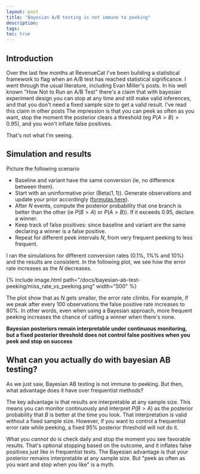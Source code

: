 ```yaml
---
layout: post
title: "Bayesian A/B testing is not immune to peeking" 
description: 
tags:
toc: true
---
```


## Introduction
Over the last few months at RevenueCat I've been building a statistical framework to flag when an A/B test has reached statistical significance. I went through the usual literature, including Evan Miller's posts. In his well known "How Not to Run an A/B Test" there's a claim that with bayesian experiment design you can stop at any time and still make valid inferences, and that you don't need a fixed sample size to get a valid result. I've read this claim in other posts The impression is that you can peek as often as you want, stop the moment the posterior clears a threshold (eg $P(A>B) > 0.95$), and you won't inflate false positives.

That's not what I'm seeing.

## Simulation and results
Picture the following scenario
- Baseline and variant have the same conversion (ie, no difference between them).
- Start with an uninformative prior ($\text{Beta}(1, 1)$). Generate observations and update your prior accordingly ([formulas here](https://www.evanmiller.org/bayesian-ab-testing.html)).
- After $N$ events, compute the posterior probability that one branch is better than the other (ie $P(B > A)$ or $P(A > B)$). If it exceeds $0.95$, declare a winner.
- Keep track of false positives: since baseline and variant are the same declaring a winner is a false positive.
- Repeat for different peek intervals $N$, from very frequent peeking to less frequent.

I ran the simulations for different conversion rates ($0.1\%$, $1\%$% and $10\%$) and the results are consistent. In the following plot, we see how the error rate increases as the $N$ decreases. 


{% include image.html path="/docs/bayesian-ab-test-peeking/miss_rate_vs_peeking.png" width="500" %}

The plot show that as $N$ gets smaller, the error rate climbs. For example, if we peak after every $100$ observations the false positive rate increases to $80\%$. In other words, even when using a Bayesian approach, more frequent peeking increases the chance of calling a winner when there's none.

**Bayesian posteriors remain interpretable under continuous monitoring, but a fixed posterior threshold does not control false positives when you peek and stop on success**

## What can you actually do with bayesian AB testing?

As we just saw, Bayesian AB testing is not immune to peeking. But then, what advantage does it have over frequentist methods? 

The key advantage is that results are interpretable at any sample size. This means you can monitor continuously and interpret $P(B > A)$ as the posterior probability that $B$ is better at the time you look. That interpretation is valid without a fixed sample size. However, if you want to control a frequentist error rate while peeking, a fixed $95\%$ posterior threshold will not do it.

What you *cannot* do is check daily and stop the moment you see favorable results. That's optional stopping based on the outcome, and it inflates false positives just like in frequentist tests. The Bayesian advantage is that your posterior remains interpretable at any sample size. But "peek as often as you want and stop when you like" is a myth.
